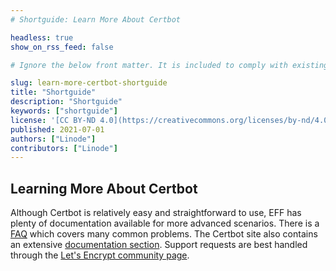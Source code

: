 ```yaml
---
# Shortguide: Learn More About Certbot

headless: true
show_on_rss_feed: false

# Ignore the below front matter. It is included to comply with existing tests.

slug: learn-more-certbot-shortguide
title: "Shortguide"
description: "Shortguide"
keywords: ["shortguide"]
license: '[CC BY-ND 4.0](https://creativecommons.org/licenses/by-nd/4.0)'
published: 2021-07-01
authors: ["Linode"]
contributors: ["Linode"]
---
```


## Learning More About Certbot

Although Certbot is relatively easy and straightforward to use, EFF has plenty of documentation available for more advanced scenarios. There is a [FAQ](https://certbot.eff.org/faq) which covers many common problems. The Certbot site also contains an extensive [documentation section](https://certbot.eff.org/docs/). Support requests are best handled through the [Let's Encrypt community page](https://community.letsencrypt.org/).